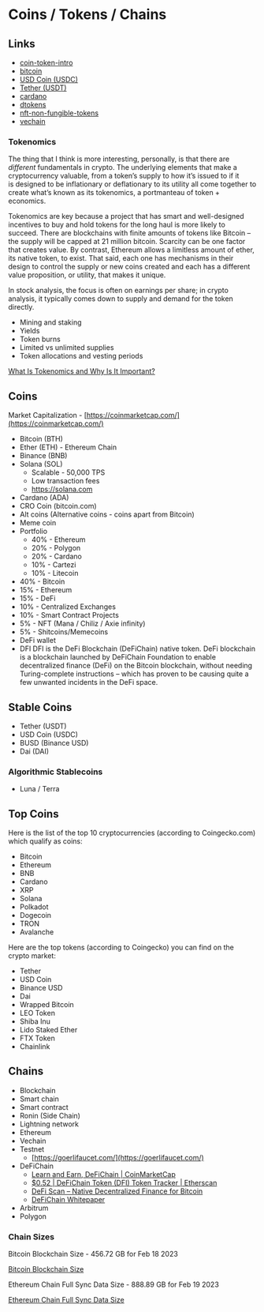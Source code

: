 # Coins / Tokens / Chains

## Links

- [coin-token-intro](decentralized-applications/coins-tokens-chains/coin-token-intro.md)
- [bitcoin](decentralized-applications/coins-tokens-chains/bitcoin.md)
- [USD Coin (USDC)](decentralized-applications/coins-tokens-chains/usdc.md)
- [Tether (USDT)](decentralized-applications/coins-tokens-chains/usdt.md)
- [cardano](decentralized-applications/coins-tokens-chains/cardano.md)
- [dtokens](decentralized-applications/coins-tokens-chains/dtokens.md)
- [nft-non-fungible-tokens](decentralized-applications/coins-tokens-chains/nft-non-fungible-tokens.md)
- [vechain](decentralized-applications/coins-tokens-chains/vechain.md)

### Tokenomics

The thing that I think is more interesting, personally, is that there are  _different_ fundamentals in crypto. The underlying elements that make a cryptocurrency valuable, from a token’s supply to how it’s issued to if it is designed to be inflationary or deflationary to its utility all come together to create what’s known as its tokenomics, a portmanteau of token + economics.

Tokenomics are key because a project that has smart and well-designed incentives to buy and hold tokens for the long haul is more likely to succeed. There are blockchains with finite amounts of tokens like Bitcoin – the supply will be capped at 21 million bitcoin. Scarcity can be one factor that creates value. By contrast, Ethereum allows a limitless amount of ether, its native token, to exist. That said, each one has mechanisms in their design to control the supply or new coins created and each has a different value proposition, or utility, that makes it unique.

In stock analysis, the focus is often on earnings per share; in crypto analysis, it typically comes down to supply and demand for the token directly.

- Mining and staking
- Yields
- Token burns
- Limited vs unlimited supplies
- Token allocations and vesting periods

[What Is Tokenomics and Why Is It Important?](https://www.coindesk.com/learn/what-is-tokenomics-and-why-is-it-important/)

## Coins

Market Capitalization - [https://coinmarketcap.com/](https://coinmarketcap.com/)

- Bitcoin (BTH)
- Ether (ETH) - Ethereum Chain
- Binance (BNB)
- Solana (SOL)
  - Scalable - 50,000 TPS
  - Low transaction fees
  - <https://solana.com>
- Cardano (ADA)
- CRO Coin (bitcoin.com)
- Alt coins (Alternative coins - coins apart from Bitcoin)
- Meme coin
- Portfolio
  - 40% - Ethereum
  - 20% - Polygon
  - 20% - Cardano
  - 10% - Cartezi
  - 10% - Litecoin
- 40% - Bitcoin
- 15% - Ethereum
- 15% - DeFi
- 10% - Centralized Exchanges
- 10% - Smart Contract Projects
- 5% - NFT (Mana / Chiliz / Axie infinity)
- 5% - Shitcoins/Memecoins
- DeFi wallet
- DFI
  DFI is the DeFi Blockchain (DeFiChain) native token. DeFi blockchain is a blockchain launched by DeFiChain Foundation to enable decentralized finance (DeFi) on the Bitcoin blockchain, without needing Turing-complete instructions – which has proven to be causing quite a few unwanted incidents in the DeFi space.

## Stable Coins

- Tether (USDT)
- USD Coin (USDC)
- BUSD (Binance USD)
- Dai (DAI)

### Algorithmic Stablecoins

- Luna / Terra

## Top Coins

Here is the list of the top 10 cryptocurrencies (according to Coingecko.com) which qualify as coins:

- Bitcoin
- Ethereum
- BNB
- Cardano
- XRP
- Solana
- Polkadot
- Dogecoin
- TRON
- Avalanche

Here are the top tokens (according to Coingecko) you can find on the crypto market:

- Tether
- USD Coin
- Binance USD
- Dai
- Wrapped Bitcoin
- LEO Token
- Shiba Inu
- Lido Staked Ether
- FTX Token
- Chainlink

## Chains

- Blockchain
- Smart chain
- Smart contract
- Ronin (Side Chain)
- Lightning network
- Ethereum
- Vechain
- Testnet
  - [https://goerlifaucet.com/](https://goerlifaucet.com/)
- DeFiChain
  - [Learn and Earn, DeFiChain | CoinMarketCap](https://coinmarketcap.com/earn/project/defichain)
  - [$0.52 | DeFiChain Token (DFI) Token Tracker | Etherscan](https://etherscan.io/token/0x8fc8f8269ebca376d046ce292dc7eac40c8d358a)
  - [DeFi Scan – Native Decentralized Finance for Bitcoin](https://defiscan.live/)
  - [DeFiChain Whitepaper](https://defichain.com/white-paper/)
- Arbitrum
- Polygon

### Chain Sizes

Bitcoin Blockchain Size - 456.72 GB for Feb 18 2023

[Bitcoin Blockchain Size](https://ycharts.com/indicators/bitcoin_blockchain_size)

Ethereum Chain Full Sync Data Size - 888.89 GB for Feb 19 2023

[Ethereum Chain Full Sync Data Size](https://ycharts.com/indicators/ethereum_chain_full_sync_data_size)
